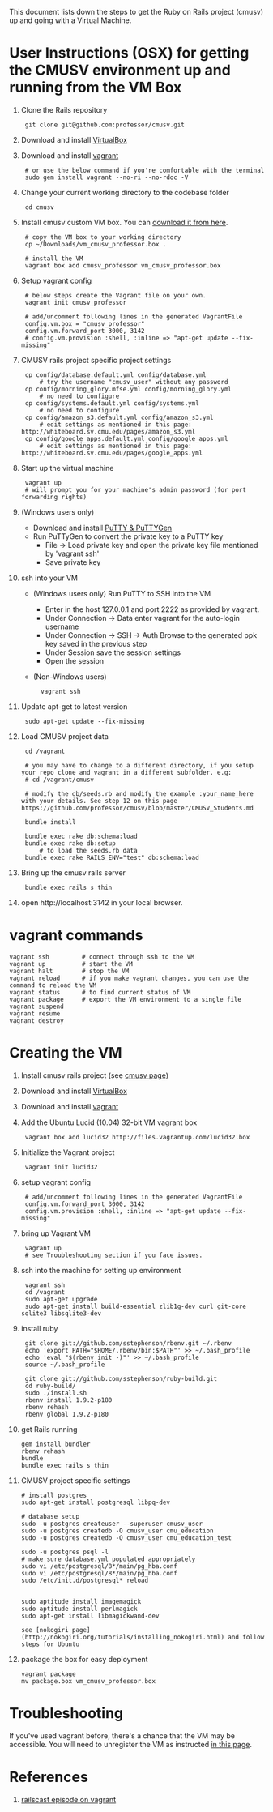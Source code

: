 This document lists down the steps to get the Ruby on Rails project (cmusv) up and going with a Virtual Machine.

# User Instructions (OSX) for getting the CMUSV environment up and running from the VM Box #

1. Clone the Rails repository

        git clone git@github.com:professor/cmusv.git

1. Download and install [VirtualBox](https://www.virtualbox.org/wiki/Downloads)
1. Download and install [vagrant](http://vagrantup.com/)

        # or use the below command if you're comfortable with the terminal
        sudo gem install vagrant --no-ri --no-rdoc -V

1. Change your current working directory to the codebase folder

        cd cmusv

1. Install cmusv custom VM box. You can [download it from here](https://www.dropbox.com/s/k46n4zfalgwydcz/vm_cmusv_professor.box).

        # copy the VM box to your working directory
        cp ~/Downloads/vm_cmusv_professor.box .

        # install the VM
        vagrant box add cmusv_professor vm_cmusv_professor.box

1. Setup vagrant config

        # below steps create the Vagrant file on your own.
        vagrant init cmusv_professor

        # add/uncomment following lines in the generated VagrantFile
        config.vm.box = "cmusv_professor"
        config.vm.forward_port 3000, 3142
        # config.vm.provision :shell, :inline => "apt-get update --fix-missing"

1. CMUSV rails project specific project settings

        cp config/database.default.yml config/database.yml
            # try the username "cmusv_user" without any password
        cp config/morning_glory.mfse.yml config/morning_glory.yml
            # no need to configure
        cp config/systems.default.yml config/systems.yml
            # no need to configure
        cp config/amazon_s3.default.yml config/amazon_s3.yml
            # edit settings as mentioned in this page: http://whiteboard.sv.cmu.edu/pages/amazon_s3.yml
        cp config/google_apps.default.yml config/google_apps.yml
            # edit settings as mentioned in this page: http://whiteboard.sv.cmu.edu/pages/google_apps.yml

1. Start up the virtual machine

        vagrant up
        # will prompt you for your machine's admin password (for port forwarding rights)

1. (Windows users only)
    * Download and install [PuTTY & PuTTYGen](http://www.chiark.greenend.org.uk/~sgtatham/putty/download.html)
    * Run PuTTyGen to convert the private key to a PuTTY key
        * File -> Load private key and open the private key file mentioned by 'vagrant ssh'
        * Save private key

1. ssh into your VM
    * (Windows users only) Run PuTTY to SSH into the VM
        * Enter in the host 127.0.0.1 and port 2222 as provided by vagrant.
        * Under Connection -> Data enter vagrant for the auto-login username
        * Under Connection -> SSH -> Auth  Browse to the generated ppk key saved in the previous step
        * Under Session save the session settings
        * Open the session
    * (Non-Windows users)

            vagrant ssh

1. Update apt-get to latest version

        sudo apt-get update --fix-missing

1. Load CMUSV project data

        cd /vagrant

        # you may have to change to a different directory, if you setup your repo clone and vagrant in a different subfolder. e.g:
        # cd /vagrant/cmusv

        # modify the db/seeds.rb and modify the example :your_name_here with your details. See step 12 on this page https://github.com/professor/cmusv/blob/master/CMUSV_Students.md

        bundle install

        bundle exec rake db:schema:load
        bundle exec rake db:setup
            # to load the seeds.rb data
        bundle exec rake RAILS_ENV="test" db:schema:load

1. Bring up the cmusv rails server

        bundle exec rails s thin

1. open http://localhost:3142 in your local browser.

# vagrant commands #

    vagrant ssh         # connect through ssh to the VM
    vagrant up          # start the VM
    vagrant halt        # stop the VM
    vagrant reload      # if you make vagrant changes, you can use the command to reload the VM
    vagrant status      # to find current status of VM
    vagrant package     # export the VM environment to a single file
    vagrant suspend
    vagrant resume
    vagrant destroy


# Creating the VM #

1. Install cmusv rails project (see [cmusv page](https://github.com/professor/cmusv/blob/master/CMUSV_Students.md))
2. Download and install [VirtualBox](https://www.virtualbox.org/wiki/Downloads)
3. Download and install [vagrant](http://vagrantup.com/)
4. Add the Ubuntu Lucid (10.04) 32-bit VM vagrant box

        vagrant box add lucid32 http://files.vagrantup.com/lucid32.box

5. Initialize the Vagrant project

        vagrant init lucid32

6. setup vagrant config

        # add/uncomment following lines in the generated VagrantFile
        config.vm.forward_port 3000, 3142
        config.vm.provision :shell, :inline => "apt-get update --fix-missing"

7. bring up Vagrant VM

        vagrant up
        # see Troubleshooting section if you face issues.

8. ssh into the machine for setting up environment

        vagrant ssh
        cd /vagrant
        sudo apt-get upgrade
        sudo apt-get install build-essential zlib1g-dev curl git-core sqlite3 libsqlite3-dev

9. install ruby

        git clone git://github.com/sstephenson/rbenv.git ~/.rbenv
        echo 'export PATH="$HOME/.rbenv/bin:$PATH"' >> ~/.bash_profile
        echo 'eval "$(rbenv init -)"' >> ~/.bash_profile
        source ~/.bash_profile

        git clone git://github.com/sstephenson/ruby-build.git
        cd ruby-build/
        sudo ./install.sh
        rbenv install 1.9.2-p180
        rbenv rehash
        rbenv global 1.9.2-p180

10. get Rails running

        gem install bundler
        rbenv rehash
        bundle
        bundle exec rails s thin

11. CMUSV project specific settings

        # install postgres
        sudo apt-get install postgresql libpq-dev

        # database setup
        sudo -u postgres createuser --superuser cmusv_user
        sudo -u postgres createdb -O cmusv_user cmu_education
        sudo -u postgres createdb -O cmusv_user cmu_education_test

        sudo -u postgres psql -l
        # make sure database.yml populated appropriately
        sudo vi /etc/postgresql/8*/main/pg_hba.conf
        sudo vi /etc/postgresql/8*/main/pg_hba.conf
        sudo /etc/init.d/postgresql* reload


        sudo aptitude install imagemagick
        sudo aptitude install perlmagick
        sudo apt-get install libmagickwand-dev

        see [nokogiri page](http://nokogiri.org/tutorials/installing_nokogiri.html) and follow steps for Ubuntu

12. package the box for easy deployment

        vagrant package
        mv package.box vm_cmusv_professor.box

# Troubleshooting

If you've used vagrant before, there's a chance that the VM may be accessible. You will need to unregister the VM as instructed [in this page](http://daniel.hepper.net/blog/2011/03/fixing-a-messed-up-vagrant-installation/).

# References #

1. [railscast episode on vagrant](http://railscasts.com/episodes/292-virtual-machines-with-vagrant)